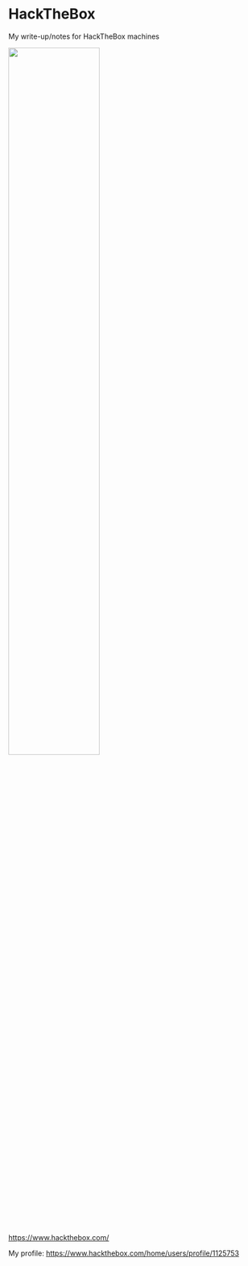 # HackTheBox

My write-up/notes for HackTheBox machines

<!-- ![htb](https://www.hackthebox.com/images/HTB_Logo_Reveal.gif) -->

<img src="https://www.hackthebox.com/images/HTB_Logo_Reveal.gif" width=60% height=60%>

https://www.hackthebox.com/

My profile: https://www.hackthebox.com/home/users/profile/1125753
